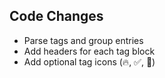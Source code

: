 ## Code Changes

- Parse tags and group entries
- Add headers for each tag block
- Add optional tag icons (🔥, ✅, 🧠)
